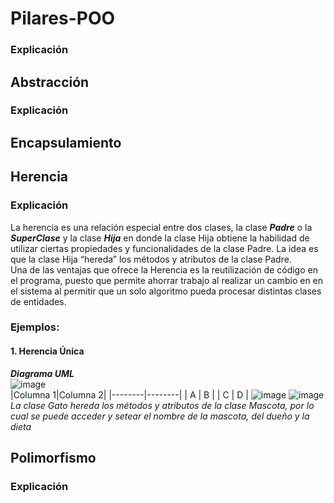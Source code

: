 # Pilares-POO
### Explicación
## Abstracción
### Explicación
## Encapsulamiento
## Herencia
### Explicación
 La herencia es una relación especial entre dos clases, la clase ***Padre*** o la ***SuperClase*** y la clase ***Hija*** en donde la clase Hija obtiene la habilidad de utilizar ciertas propiedades y funcionalidades de la clase Padre. La idea es que la clase Hija “hereda” los métodos y atributos de la clase Padre.  
Una de las ventajas que ofrece la Herencia es la reutilización de código en el programa, puesto que permite ahorrar trabajo al realizar un cambio en en el sistema al permitir que un solo algoritmo pueda procesar distintas clases de entidades.
### Ejemplos: 
#### 1. Herencia Única
***Diagrama UML***  
![image](https://github.com/brittanypallasco2003/Pilares-POO/assets/117743650/ea2b7d8e-1ee1-4263-9b8f-d2f6e1a6c805 "Diagrama UML")  
|Columna 1|Columna 2|
|--------|--------|
|    A    |    B    |
|    C    |    D    |
![image](https://github.com/brittanypallasco2003/Pilares-POO/assets/117743650/033ac065-ea61-4eb9-a373-d75ce09dd0f0) ![image](https://github.com/brittanypallasco2003/Pilares-POO/assets/117743650/b6b0d14b-6304-49bc-a318-a936f653c83b "La clase Gato hereda los métodos y atributos de la clase Mascota, por lo cual se puede acceder y setear el nombre de la mascota, del dueño y la dieta")  
*La clase Gato hereda los métodos y atributos de la clase Mascota, por lo cual se puede acceder y setear el nombre de la mascota, del dueño y la dieta*  
## Polimorfismo
### Explicación

